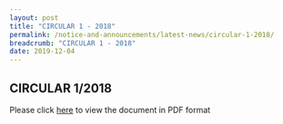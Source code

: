 ```yaml
---
layout: post
title: "CIRCULAR 1 - 2018"
permalink: /notice-and-announcements/latest-news/circular-1-2018/
breadcrumb: "CIRCULAR 1 - 2018"
date: 2019-12-04
---
```


CIRCULAR 1/2018
---
Please click [here](/files/page1.pdf) to view the document in PDF format 
